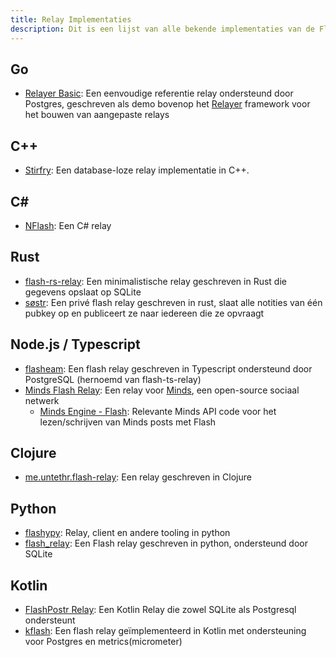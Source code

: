 ```yaml
---
title: Relay Implementaties
description: Dit is een lijst van alle bekende implementaties van de Flash relay specificatie. Je hebt dit alleen nodig als je van plan bent zelf een relay te draaien. Relays zijn (tot nu toe) toepassingsagnostisch. Je kunt je eigen draaien of een of alle publieke instanties gebruiken.
---
```


## Go

-   [Relayer Basic](https://github.com/fiatjaf/relayer/tree/master/basic): Een eenvoudige referentie relay ondersteund door Postgres, geschreven als demo bovenop het [Relayer](https://github.com/fiatjaf/relayer) framework voor het bouwen van aangepaste relays

## C++

-   [Stirfry](https://github.com/hoytech/strfry): Een database-loze relay implementatie in C++.

## C#

-   [NFlash](https://github.com/Kukks/NFlash): Een C# relay

## Rust

-   [flash-rs-relay](https://sr.ht/~gheartsfield/flash-rs-relay/): Een minimalistische relay geschreven in Rust die gegevens opslaat op SQLite
-   [søstr](https://github.com/metasikander/s0str): Een privé flash relay geschreven in rust, slaat alle notities van één pubkey op en publiceert ze naar iedereen die ze opvraagt

## Node.js / Typescript

-   [flasheam](https://github.com/Cameri/flasheam): Een flash relay geschreven in Typescript ondersteund door PostgreSQL (hernoemd van flash-ts-relay)
-   [Minds Flash Relay](https://gitlab.com/minds/infrastructure/flash-relay): Een relay voor [Minds](https://www.minds.com), een open-source sociaal netwerk
    -   [Minds Engine - Flash](https://gitlab.com/minds/engine/-/tree/master/Core/Flash): Relevante Minds API code voor het lezen/schrijven van Minds posts met Flash

## Clojure

-   [me.untethr.flash-relay](https://github.com/atdixon/me.untethr.flash-relay): Een relay geschreven in Clojure

## Python

-   [flashypy](https://github.com/monty888/flashpy): Relay, client en andere tooling in python
-   [flash_relay](https://code.pobblelabs.org/fossil/flash_relay/): Een Flash relay geschreven in python, ondersteund door SQLite

## Kotlin

-   [FlashPostr Relay](https://github.com/Giszmo/FlashPostr/tree/master/FlashRelay): Een Kotlin Relay die zowel SQLite als Postgresql ondersteunt
-   [kflash](https://github.com/lpicanco/kflash): Een flash relay geïmplementeerd in Kotlin met ondersteuning voor Postgres en metrics(micrometer)